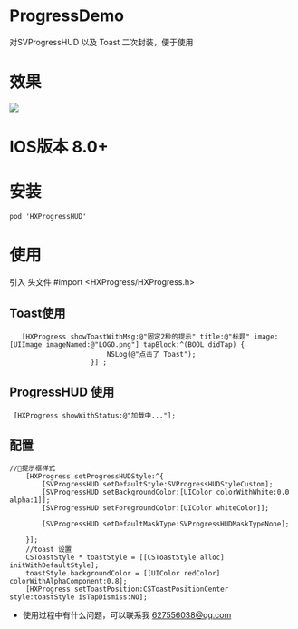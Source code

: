 # ProgressDemo
对SVProgressHUD 以及 Toast 二次封装，便于使用

# 效果
![](https://github.com/EarthMass/ProgressDemo/blob/master/HXProgressGif.gif)

# IOS版本 8.0+
# 安装
```
pod 'HXProgressHUD'
```
# 使用
引入 头文件 #import <HXProgress/HXProgress.h>
## Toast使用
```
   [HXProgress showToastWithMsg:@"固定2秒的提示" title:@"标题" image:[UIImage imageNamed:@"LOGO.png"] tapBlock:^(BOOL didTap) {
                        NSLog(@"点击了 Toast");
                    }] ;
```
## ProgressHUD 使用
```
 [HXProgress showWithStatus:@"加载中..."];
```

## 配置

```
//提示框样式
    [HXProgress setProgressHUDStyle:^{
        [SVProgressHUD setDefaultStyle:SVProgressHUDStyleCustom];
        [SVProgressHUD setBackgroundColor:[UIColor colorWithWhite:0.0 alpha:1]];
        [SVProgressHUD setForegroundColor:[UIColor whiteColor]];
        
        [SVProgressHUD setDefaultMaskType:SVProgressHUDMaskTypeNone];

    }];
    //toast 设置
    CSToastStyle * toastStyle = [[CSToastStyle alloc] initWithDefaultStyle];
    toastStyle.backgroundColor = [[UIColor redColor] colorWithAlphaComponent:0.8];
    [HXProgress setToastPosition:CSToastPositionCenter style:toastStyle isTapDismiss:NO];

```

* 使用过程中有什么问题，可以联系我 627556038@qq.com
